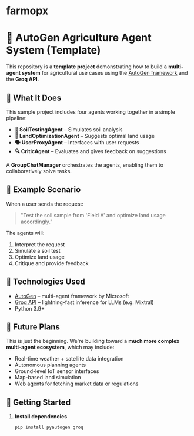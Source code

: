 # farmopx

# 🌱 AutoGen Agriculture Agent System (Template)

This repository is a **template project** demonstrating how to build a **multi-agent system** for agricultural use cases using the [AutoGen framework](https://microsoft.github.io/autogen/) and the **Groq API**.

## 🧠 What It Does

This sample project includes four agents working together in a simple pipeline:

- **🧪 SoilTestingAgent** – Simulates soil analysis
- **🌾 LandOptimizationAgent** – Suggests optimal land usage
- **🗣️ UserProxyAgent** – Interfaces with user requests
- **🔍 CriticAgent** – Evaluates and gives feedback on suggestions

A **GroupChatManager** orchestrates the agents, enabling them to collaboratively solve tasks.

## 🧪 Example Scenario

When a user sends the request:

> "Test the soil sample from 'Field A' and optimize land usage accordingly."

The agents will:
1. Interpret the request
2. Simulate a soil test
3. Optimize land usage
4. Critique and provide feedback

## 🔧 Technologies Used

- [AutoGen](https://github.com/microsoft/autogen) – multi-agent framework by Microsoft
- [Groq API](https://console.groq.com/) – lightning-fast inference for LLMs (e.g. Mixtral)
- Python 3.9+

## 🚧 Future Plans

This is just the beginning. We're building toward a **much more complex multi-agent ecosystem**, which may include:

- Real-time weather + satellite data integration
- Autonomous planning agents
- Ground-level IoT sensor interfaces
- Map-based land simulation
- Web agents for fetching market data or regulations

## 🚀 Getting Started

1. **Install dependencies**
   ```bash
   pip install pyautogen groq
